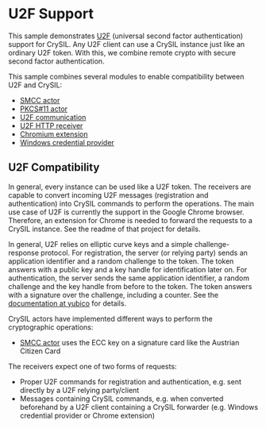 # U2F Support

This sample demonstrates [U2F](https://www.yubico.com/applications/fido/) (universal second factor authentication) support for CrySIL. Any U2F client can use a CrySIL instance just like an ordinary U2F token. With this, we combine remote crypto with secure second factor authentication.

This sample combines several modules to enable compatibility between U2F and CrySIL:

* [SMCC actor](./../../modules/actors/java/smcc/)
* [PKCS#11 actor](./../../modules/actors/java/u2f-pkcs11/)
* [U2F communication](./../../modules/communications/java/u2f-commons/)
* [U2F HTTP receiver](./../../modules/communications/java/u2f-http-json-receiver/)
* [Chromium extension](./../../modules/others/chromium/)
* [Windows credential provider](./../../modules/others/windows-cp/)

## U2F Compatibility

In general, every instance can be used like a U2F token. The receivers are capable to convert incoming U2F messages (registration and authentication) into CrySIL commands to perform the operations. The main use case of U2F is currently the support in the Google Chrome browser. Therefore, an extension for Chrome is needed to forward the requests to a CrySIL instance. See the readme of that project for details.

In general, U2F relies on elliptic curve keys and a simple challenge-response protocol. For registration, the server (or relying party) sends an application identifier and a random challenge to the token. The token answers with a public key and a key handle for identification later on. For authentication, the server sends the same application identifier, a random challenge and the key handle from before to the token. The token answers with a signature over the challenge, including a counter. See the [documentation at yubico](https://developers.yubico.com/U2F/Protocol_details/Overview.html) for details.

CrySIL actors have implemented different ways to perform the cryptographic operations:

* [SMCC actor](./../../modules/actors/java/smcc/) uses the ECC key on a signature card like the Austrian Citizen Card

The receivers expect one of two forms of requests:

* Proper U2F commands for registration and authentication, e.g. sent directly by a U2F relying party/client
* Messages containing CrySIL commands, e.g. when converted beforehand by a U2F client containing a CrySIL forwarder (e.g. Windows credential provider or Chrome extension)
